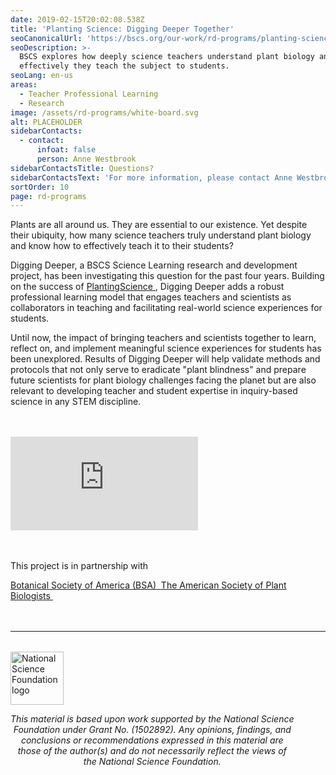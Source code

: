 ```yaml
---
date: 2019-02-15T20:02:08.538Z
title: 'Planting Science: Digging Deeper Together'
seoCanonicalUrl: 'https://bscs.org/our-work/rd-programs/planting-science-digging-deeper-together'
seoDescription: >-
  BSCS explores how deeply science teachers understand plant biology and how
  effectively they teach the subject to students.
seoLang: en-us
areas:
  - Teacher Professional Learning
  - Research
image: /assets/rd-programs/white-board.svg
alt: PLACEHOLDER
sidebarContacts:
  - contact:
      infoat: false
      person: Anne Westbrook
sidebarContactsTitle: Questions?
sidebarContactsText: 'For more information, please contact Anne Westbrook.'
sortOrder: 10
page: rd-programs
---
```

Plants are all around us. They are essential to our existence. Yet despite their ubiquity, how many science teachers truly understand plant biology and know how to effectively teach it to their students?

Digging Deeper, a BSCS Science Learning research and development project, has been investigating this question for the past four years. Building on the success of <a href="https://plantingscience.org/" target="_blank" rel="noopener noreferrer">PlantingScience&nbsp;<sup><i style="font-size: .65rem;" class="fas fa-external-link-alt"></i></sup></a>, Digging Deeper adds a robust professional learning  model that engages teachers and scientists as collaborators in teaching and facilitating real-world science experiences for students.

Until now, the impact of bringing teachers and scientists together to learn, reflect on, and implement meaningful science experiences for students has been unexplored. Results of Digging Deeper will help validate methods and protocols that not only serve to eradicate "plant blindness" and prepare future scientists for plant biology challenges facing the planet but are also relevant to developing teacher and student expertise in inquiry-based science in any STEM discipline.

<div class="row justify-content-center" style="margin-bottom: 3rem; margin-top: 3rem;">
  <div class="col-10 col-xl-8">
    <div class='embed-container'>
      <iframe class="video-responsive" src="https://player.vimeo.com/video/266576339" frameborder="0" webkitallowfullscreen mozallowfullscreen allowfullscreen></iframe>
    </div>
  </div>
</div>

<div style={{ fontSize: '1.8rem', marginBottom: '3rem' }}><p>This project is in partnership with</p></div>

<div className="d-flex justify-content-md-center">
  <a className="p-2 mr-4" href="https://www.botany.org" target="_blank" rel="noopener noreferrer">
    Botanical Society of America (BSA)&nbsp;<sup><i style="font-size: .65rem;" class="fas fa-external-link-alt"></i></sup>
  </a>

  <a className="p-2 ml-4" href="https://aspb.org" target="_blank" rel="noopener noreferrer">
    The American Society of Plant Biologists&nbsp;<sup><i style="font-size: .65rem;" class="fas fa-external-link-alt"></i></sup>
  </a>
</div>

<hr style="margin-top: 3rem; margin-bottom: 2rem;" />
<div class="d-flex justify-content-center">
  <div style="width: 90%;">
    <a href="https://www.nsf.gov" target="_blank" rel="noopener noreferrer">
      <img src="/assets/nsf_logo.svg" alt="National Science Foundation logo" style="height: 85px;" class="mx-auto d-block mb-4" />
    </a>
    <p style="font-style: italic; text-align: center;">
      This material is based upon work supported by the National Science Foundation under Grant No. (1502892). Any opinions, findings, and conclusions or recommendations expressed in this material are those of the author(s) and do not necessarily reflect the views of the National Science Foundation.
    </p>
  </div>
</div>

